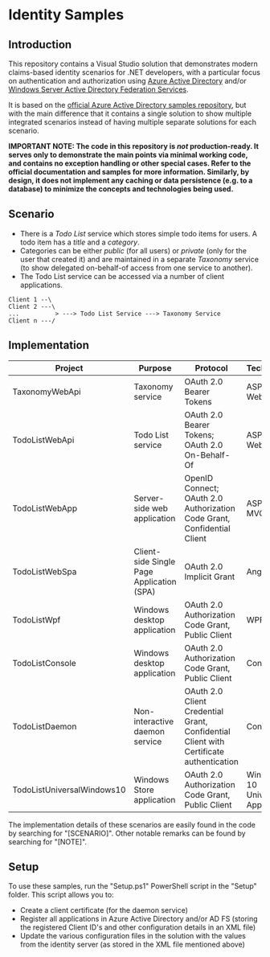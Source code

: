 # Identity Samples

## Introduction

This repository contains a Visual Studio solution that demonstrates modern claims-based identity scenarios for .NET developers, with a particular focus on authentication and authorization using [Azure Active Directory](http://azure.microsoft.com/en-us/services/active-directory/) and/or [Windows Server Active Directory Federation Services](https://technet.microsoft.com/library/hh831502.aspx).

It is based on the [official Azure Active Directory samples repository](https://github.com/azure-samples?q=active-directory), but with the main difference that it contains a single solution to show multiple integrated scenarios instead of having multiple separate solutions for each scenario.

**IMPORTANT NOTE: The code in this repository is _not_ production-ready. It serves only to demonstrate the main points via minimal working code, and contains no exception handling or other special cases. Refer to the official documentation and samples for more information. Similarly, by design, it does not implement any caching or data persistence (e.g. to a database) to minimize the concepts and technologies being used.**

## Scenario

* There is a _Todo List_ service which stores simple todo items for users. A todo item has a _title_ and a _category_.
* Categories can be either _public_ (for all users) or _private_ (only for the user that created it) and are maintained in a separate _Taxonomy_ service (to show delegated on-behalf-of access from one service to another).
* The Todo List service can be accessed via a number of client applications.

```
Client 1 --\
Client 2 ---\
...          > ---> Todo List Service ---> Taxonomy Service
Client n ---/
```

## Implementation

| Project | Purpose | Protocol | Technology | Library/API |
|---------|---------|----------|------------|-------------|
| TaxonomyWebApi | Taxonomy service | OAuth 2.0 Bearer Tokens | ASP.NET Web API | [Microsoft.Owin.Security.ActiveDirectory (Katana)](https://github.com/aspnet/AspNetKatana) |
| TodoListWebApi | Todo List service | OAuth 2.0 Bearer Tokens; OAuth 2.0 On-Behalf-Of | ASP.NET Web API | [Microsoft.Owin.Security.ActiveDirectory (Katana)](https://github.com/aspnet/AspNetKatana) |
| TodoListWebApp | Server-side web application | OpenID Connect; OAuth 2.0 Authorization Code Grant, Confidential Client | ASP.NET MVC | [Microsoft.Owin.Security.OpenIdConnect (Katana)](https://github.com/aspnet/AspNetKatana) |
| TodoListWebSpa | Client-side Single Page Application (SPA) | OAuth 2.0 Implicit Grant | AngularJS | [ADAL.js](https://github.com/AzureAD/azure-activedirectory-library-for-js) |
| TodoListWpf | Windows desktop application | OAuth 2.0 Authorization Code Grant, Public Client | WPF | [Microsoft.IdentityModel.Clients.ActiveDirectory (ADAL .NET)](https://github.com/AzureAD/azure-activedirectory-library-for-dotnet) |
| TodoListConsole | Windows desktop application | OAuth 2.0 Authorization Code Grant, Public Client | Console | [Microsoft.IdentityModel.Clients.ActiveDirectory (ADAL .NET)](https://github.com/AzureAD/azure-activedirectory-library-for-dotnet) |
| TodoListDaemon | Non-interactive daemon service | OAuth 2.0 Client Credential Grant, Confidential Client with Certificate authentication | Console | [Microsoft.IdentityModel.Clients.ActiveDirectory (ADAL .NET)](https://github.com/AzureAD/azure-activedirectory-library-for-dotnet) |
| TodoListUniversalWindows10 | Windows Store application | OAuth 2.0 Authorization Code Grant, Public Client | Windows 10 Universal App | [WebAuthenticationCoreManager](https://docs.microsoft.com/en-us/uwp/api/Windows.Security.Authentication.Web.Core.WebAuthenticationCoreManager) |

The implementation details of these scenarios are easily found in the code by searching for "[SCENARIO]". Other notable remarks can be found by searching for "[NOTE]".

## Setup

To use these samples, run the "Setup.ps1" PowerShell script in the "Setup" folder. This script allows you to:
* Create a client certificate (for the daemon service)
* Register all applications in Azure Active Directory and/or AD FS (storing the registered Client ID's and other configuration details in an XML file)
* Update the various configuration files in the solution with the values from the identity server (as stored in the XML file mentioned above)
